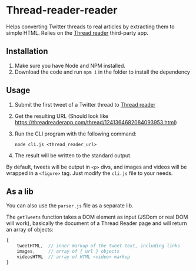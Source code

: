 # Thread-reader-reader

Helps converting Twitter threads to real articles by extracting them to simple HTML. Relies on the [Thread reader](https://threadreaderapp.com) third-party app.

## Installation

1. Make sure you have Node and NPM installed.
2. Download the code and run `npm i` in the folder to install the dependency

## Usage

1. Submit the first tweet of a Twitter thread to [Thread reader](https://threadreaderapp.com)
2. Get the resulting URL (Should look like https://threadreaderapp.com/thread/1241364682084093953.html)
3. Run the CLI program with the following command:

    ```
    node cli.js <thread_reader_url>
    ```
4. The result will be written to the standard output.

By default, tweets will be output in `<p>` divs, and images and videos will be wrapped in a `<figure>` tag. Just modify the `cli.js` file to your needs.

## As a lib

You can also use the `parser.js` file as a separate lib.

The `getTweets` function takes a DOM element as input (JSDom or real DOM will work), basically the document of a Thread Reader page and will return an array of objects:

```js
{
    tweetHTML,  // inner markup of the tweet text, including links 
    images,     // array of { url } objects
    videosHTML  // array of HTML <video> markup
}
```